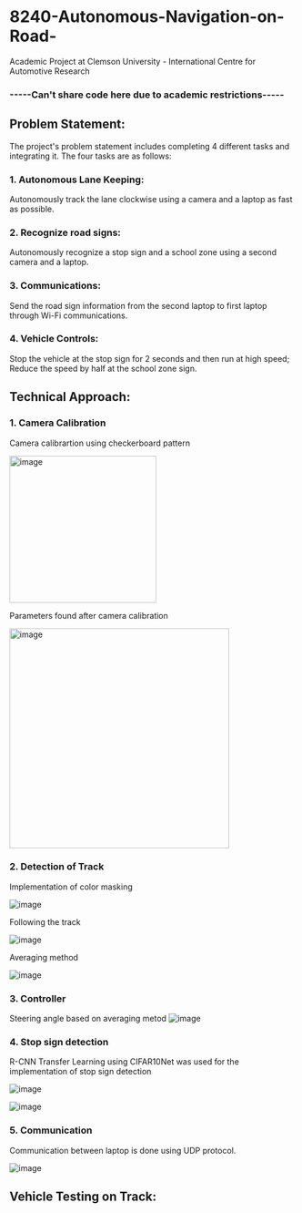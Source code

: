 # 8240-Autonomous-Navigation-on-Road-

Academic Project at Clemson University - International Centre for Automotive Research 
### -----Can't share code here due to academic restrictions-----


## Problem Statement:

The project's problem statement includes completing 4 different tasks and 
integrating it. The four tasks are as follows:

### 1. Autonomous Lane Keeping:
Autonomously track the lane clockwise using a camera and a laptop as fast as 
possible.
### 2. Recognize road signs:
Autonomously recognize a stop sign and a school zone using a second camera and a 
laptop.
### 3. Communications:
Send the road sign information from the second laptop to first laptop through Wi-Fi 
communications.
### 4. Vehicle Controls: 
Stop the vehicle at the stop sign for 2 seconds and then run at high speed; Reduce 
the speed by half at the school zone sign.

## Technical Approach:

### 1. Camera Calibration

Camera calibrartion using checkerboard pattern

<img width="258" alt="image" src="https://user-images.githubusercontent.com/79803663/167763644-ec074cb4-976f-43b3-9881-740ca0872b9f.png">

Parameters found after camera calibration

<img width="386" alt="image" src="https://user-images.githubusercontent.com/79803663/167763771-ef7b56d9-4622-4f09-948e-c0f57ed45add.png">

### 2. Detection of Track

Implementation of color masking

![image](https://user-images.githubusercontent.com/79803663/167764006-54be2cf1-2dbf-4f99-ac75-f948813b9e5c.png)

Following the track

![image](https://user-images.githubusercontent.com/79803663/167764068-9d5ba321-e3cb-466d-8ffd-55d32267a75d.png)

Averaging method

![image](https://user-images.githubusercontent.com/79803663/167764107-ddf4c963-48bc-48d0-bb6a-a18027689db1.png)

### 3. Controller

Steering angle based on averaging metod
![image](https://user-images.githubusercontent.com/79803663/167764158-16468f4e-6d50-4133-9447-ba4c26bac108.png)

### 4. Stop sign detection

R-CNN Transfer Learning using CIFAR10Net was used for the implementation of stop sign detection

![image](https://user-images.githubusercontent.com/79803663/167764520-2a7b4cd5-337d-412e-96e5-2a375ade7ef5.png)


![image](https://user-images.githubusercontent.com/79803663/167764533-2eeea79a-e29f-4c72-9834-f23115148a4f.png)

### 5. Communication

Communication between laptop is done using UDP protocol.

![image](https://user-images.githubusercontent.com/79803663/167764576-38d697ea-c181-438e-9a1b-4e57a9b38015.png)


## Vehicle Testing on Track:
